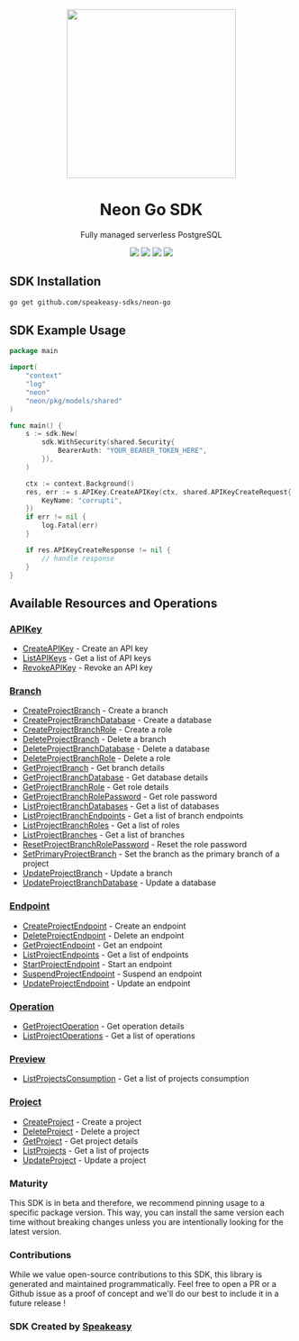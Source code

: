 <div align="center">
    <img src="https://github.com/speakeasy-sdks/neon-go/assets/6267663/c272d080-d133-43a9-a142-8c9508923854" width="300">
    <h1>Neon Go SDK</h1>
   <p>Fully managed serverless PostgreSQL</p>
   <a href="https://neon.tech/docs/introduction"><img src="https://img.shields.io/static/v1?label=Docs&message=API Ref&color=000&style=for-the-badge" /></a>
   <a href="https://github.com/speakeasy-sdks/neon-go/actions"><img src="https://img.shields.io/github/actions/workflow/status/speakeasy-sdks/neon-go/speakeasy_sdk_generation.yml?style=for-the-badge" /></a>
  <a href="https://opensource.org/licenses/MIT"><img src="https://img.shields.io/badge/License-MIT-blue.svg?style=for-the-badge" /></a>
  <a href="https://github.com/speakeasy-sdks/neon-go/releases"><img src="https://img.shields.io/github/v/release/speakeasy-sdks/neon-go?sort=semver&style=for-the-badge" /></a>
</div>

<!-- Start SDK Installation -->

## SDK Installation

```bash
go get github.com/speakeasy-sdks/neon-go
```
<!-- End SDK Installation -->

## SDK Example Usage
<!-- Start SDK Example Usage -->
```go
package main

import(
	"context"
	"log"
	"neon"
	"neon/pkg/models/shared"
)

func main() {
    s := sdk.New(
        sdk.WithSecurity(shared.Security{
            BearerAuth: "YOUR_BEARER_TOKEN_HERE",
        }),
    )

    ctx := context.Background()
    res, err := s.APIKey.CreateAPIKey(ctx, shared.APIKeyCreateRequest{
        KeyName: "corrupti",
    })
    if err != nil {
        log.Fatal(err)
    }

    if res.APIKeyCreateResponse != nil {
        // handle response
    }
}
```
<!-- End SDK Example Usage -->

<!-- Start SDK Available Operations -->
## Available Resources and Operations


### [APIKey](docs/apikey/README.md)

* [CreateAPIKey](docs/apikey/README.md#createapikey) - Create an API key
* [ListAPIKeys](docs/apikey/README.md#listapikeys) - Get a list of API keys
* [RevokeAPIKey](docs/apikey/README.md#revokeapikey) - Revoke an API key

### [Branch](docs/branch/README.md)

* [CreateProjectBranch](docs/branch/README.md#createprojectbranch) - Create a branch
* [CreateProjectBranchDatabase](docs/branch/README.md#createprojectbranchdatabase) - Create a database
* [CreateProjectBranchRole](docs/branch/README.md#createprojectbranchrole) - Create a role
* [DeleteProjectBranch](docs/branch/README.md#deleteprojectbranch) - Delete a branch
* [DeleteProjectBranchDatabase](docs/branch/README.md#deleteprojectbranchdatabase) - Delete a database
* [DeleteProjectBranchRole](docs/branch/README.md#deleteprojectbranchrole) - Delete a role
* [GetProjectBranch](docs/branch/README.md#getprojectbranch) - Get branch details
* [GetProjectBranchDatabase](docs/branch/README.md#getprojectbranchdatabase) - Get database details
* [GetProjectBranchRole](docs/branch/README.md#getprojectbranchrole) - Get role details
* [GetProjectBranchRolePassword](docs/branch/README.md#getprojectbranchrolepassword) - Get role password
* [ListProjectBranchDatabases](docs/branch/README.md#listprojectbranchdatabases) - Get a list of databases
* [ListProjectBranchEndpoints](docs/branch/README.md#listprojectbranchendpoints) - Get a list of branch endpoints
* [ListProjectBranchRoles](docs/branch/README.md#listprojectbranchroles) - Get a list of roles
* [ListProjectBranches](docs/branch/README.md#listprojectbranches) - Get a list of branches
* [ResetProjectBranchRolePassword](docs/branch/README.md#resetprojectbranchrolepassword) - Reset the role password
* [SetPrimaryProjectBranch](docs/branch/README.md#setprimaryprojectbranch) - Set the branch as the primary branch of a project
* [UpdateProjectBranch](docs/branch/README.md#updateprojectbranch) - Update a branch
* [UpdateProjectBranchDatabase](docs/branch/README.md#updateprojectbranchdatabase) - Update a database

### [Endpoint](docs/endpoint/README.md)

* [CreateProjectEndpoint](docs/endpoint/README.md#createprojectendpoint) - Create an endpoint
* [DeleteProjectEndpoint](docs/endpoint/README.md#deleteprojectendpoint) - Delete an endpoint
* [GetProjectEndpoint](docs/endpoint/README.md#getprojectendpoint) - Get an endpoint
* [ListProjectEndpoints](docs/endpoint/README.md#listprojectendpoints) - Get a list of endpoints
* [StartProjectEndpoint](docs/endpoint/README.md#startprojectendpoint) - Start an endpoint
* [SuspendProjectEndpoint](docs/endpoint/README.md#suspendprojectendpoint) - Suspend an endpoint
* [UpdateProjectEndpoint](docs/endpoint/README.md#updateprojectendpoint) - Update an endpoint

### [Operation](docs/operation/README.md)

* [GetProjectOperation](docs/operation/README.md#getprojectoperation) - Get operation details
* [ListProjectOperations](docs/operation/README.md#listprojectoperations) - Get a list of operations

### [Preview](docs/preview/README.md)

* [ListProjectsConsumption](docs/preview/README.md#listprojectsconsumption) - Get a list of projects consumption

### [Project](docs/project/README.md)

* [CreateProject](docs/project/README.md#createproject) - Create a project
* [DeleteProject](docs/project/README.md#deleteproject) - Delete a project
* [GetProject](docs/project/README.md#getproject) - Get project details
* [ListProjects](docs/project/README.md#listprojects) - Get a list of projects
* [UpdateProject](docs/project/README.md#updateproject) - Update a project
<!-- End SDK Available Operations -->

### Maturity

This SDK is in beta and therefore, we recommend pinning usage to a specific package version.
This way, you can install the same version each time without breaking changes unless you are intentionally
looking for the latest version.

### Contributions

While we value open-source contributions to this SDK, this library is generated and maintained programmatically.
Feel free to open a PR or a Github issue as a proof of concept and we'll do our best to include it in a future release !

### SDK Created by [Speakeasy](https://docs.speakeasyapi.dev/docs/using-speakeasy/client-sdks)

